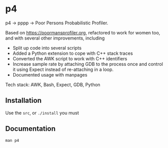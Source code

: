 # p4

p4 -> pppp -> Poor Persons Probabilistic Profiler.

Based on https://poormansprofiler.org, refactored to work for women too, and with several other improvements, including
- Split up code into several scripts
- Added a Python extension to cope with C++ stack traces
- Converted the AWK script to work with C++ identifiers
- Increase sample rate by attaching GDB to the process once and control it using Expect instead of re-attaching in a loop.
- Documented usage with manpages

Tech stack: AWK, Bash, Expect, GDB, Python

## Installation
Use the `src`, or `./install` you must

## Documentation
`man p4`
